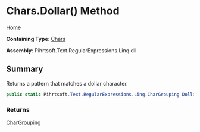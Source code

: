 # Chars\.Dollar\(\) Method

[Home](../../../../../../README.md)

**Containing Type**: [Chars](../README.md)

**Assembly**: Pihrtsoft\.Text\.RegularExpressions\.Linq\.dll

## Summary

Returns a pattern that matches a dollar character\.

```csharp
public static Pihrtsoft.Text.RegularExpressions.Linq.CharGrouping Dollar()
```

### Returns

[CharGrouping](../../CharGrouping/README.md)

